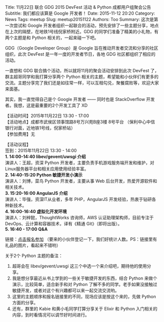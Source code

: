 Title: 11月22日 联合 GDG 2015 DevFest 活动 & Python 成都用户组聚会公告
Subtitle: 我们都应该算是 Google 开发者！
Date: 2015-11-12 20:20
Category: News
Tags: meetup
Slug: meetup20151122
Authors: Too
Summary: 这次是第一次尝试和 Google 开发者组织一起联合的活动，预先安排了一些主题分享，地点在上次的隔壁，在地铁1号线倪家桥附近。GDG 的同学们准备了精美的小礼物，有两个主题是和 Python 相关的，一起来碰一下吧。 

GDG（Google Developer Group）是 Google 旨在推动开发者交流和分享的社区组织，此次 DevFest 是一年一度的开发者节日，各地 GDG 社区都组织了相应的活动。

一直想和 GDG 联合搞个活动，所以就将11月的聚会活动安排到此次 DevFest 了，群主超哥同学和我打算分享两个 Python 相关的主题，希望能和小伙伴们有更多的交流。主题分享完了我们还是如往常一样，可以互相勾兑，聚餐腐败等，欢迎大家来面基。

其实，我一直觉得自己是个 Google 开发者 —— 同时也是 StackOverflow 开发者。我想，这是最重要的2个开发工具了 XD

【活动时间】2015年11月22日 13:30 - 17:00  
【活动地点】成都市武侯区领事馆路8号万兴苑B座3楼 8号平台 （保利中心中信银行对面，近地铁1号线，倪家桥站）  
【参加费用】无

【活动议程】  
签到：2015年11月22日 13:30 - 14:00  
**1. 14:00-14:40 libev/gevent/uwsgi 介绍**  
演讲人：王超，资深 Python 开发者，主要负责手机游戏服务端开发和维护，对Linux服务器平台和相关应用使用经验丰富。  
**2. 14:40-15:20 Python 敏捷开发小演示**  
演讲人：刘博，菜鸟 Python 开发者，主要从事 Web 后台开发，热爱开源软件和相关技术。  
**3. 15:20-16:00 AngularJS 介绍**  
演讲人：毕强，资深IT从业者，多年 PHP，AngularJS 开发经验，热衷于钻研各种新技术。  
**4. 16:00-16:40 虚拟化开发环境**  
演讲人：刘梓懿，ThoughtWorks 咨询师，AWS 认证助理架构师，目前专注于DevOps、云计算和容器技术，译有《精通 Git》（即将出版）。  
**5. 16:40 - 17:00 Q&A**  
  
链接：[点击报名参加][1] （要来的小伙伴登记一下，我们好统计人数。PS：链接里有礼品的图片，看起来不错哟）  

关于2个 Python 主题的备注：  
1. 超哥会在 libev/gevent/uwsgi 这三个中选一个来介绍吧，期待他的使用分享。  
2. 我是想分享最近从书上学到的一些关于敏捷开发的东西，结合 Python 来做个演示，比较简单，适合新手和对 Python 了解不多的同学。老手如果没接触过敏捷开发，或者对这个有兴趣都可以来一起交流交流哟。  
3. 这里的主题顺序和报名链接里的不同，现场应该是按这个来的，先做 Python 方面的分享。  
4. 还有，群里的 Kabie 和黄小毛同学打算分享关于 Elixir 和 Python 入门相关的内容，到时看情况可以调节好时间进行。  

[1]:	https://www.gdgdocs.org/forms/d/13YtpJQE1OEIw3ic-MMb3NBNLbxG_0U_4GA7ztq7EB8c/viewform